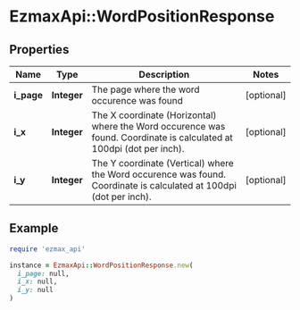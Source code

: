 # EzmaxApi::WordPositionResponse

## Properties

| Name | Type | Description | Notes |
| ---- | ---- | ----------- | ----- |
| **i_page** | **Integer** | The page where the word occurence was found | [optional] |
| **i_x** | **Integer** | The X coordinate (Horizontal) where the Word occurence was found.  Coordinate is calculated at 100dpi (dot per inch). | [optional] |
| **i_y** | **Integer** | The Y coordinate (Vertical) where the Word occurence was found.  Coordinate is calculated at 100dpi (dot per inch). | [optional] |

## Example

```ruby
require 'ezmax_api'

instance = EzmaxApi::WordPositionResponse.new(
  i_page: null,
  i_x: null,
  i_y: null
)
```

